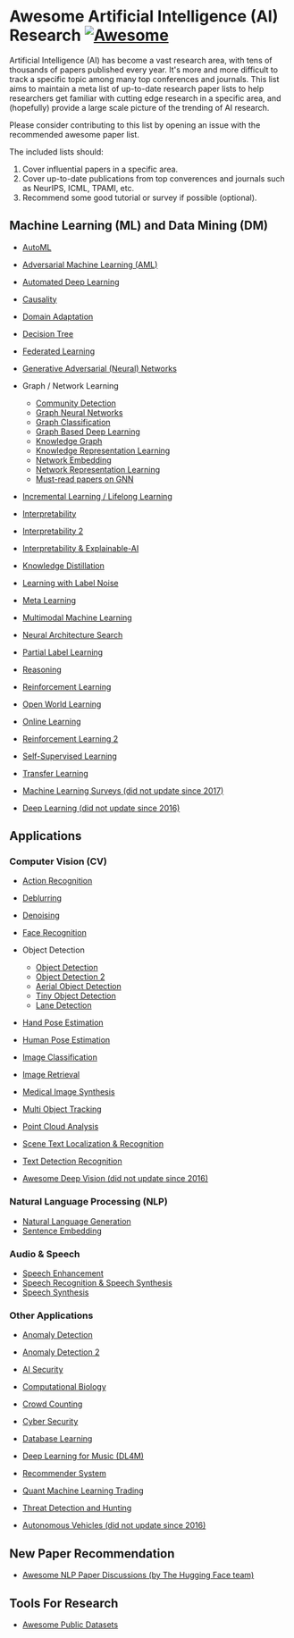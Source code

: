 # Awesome Artificial Intelligence (AI) Research [![Awesome](https://awesome.re/badge.svg)](https://awesome.re)

Artificial Intelligence (AI) has become a vast research area, with tens of thousands of papers published every year. It's more and more difficult to track a specific topic among many top conferences and journals. This list aims to maintain a meta list of up-to-date research paper lists to help researchers get familiar with cutting edge research in a specific area, and (hopefully) provide a large scale picture of the trending of AI research.

Please consider contributing to this list by opening an issue with the recommended awesome paper list.

The included lists should: 

1. Cover influential papers in a specific area.
2. Cover up-to-date publications from top converences and journals such as NeurIPS, ICML, TPAMI, etc.
3. Recommend some good tutorial or survey if possible (optional).

## Machine Learning (ML) and Data Mining (DM)

* [AutoML](https://github.com/hibayesian/awesome-automl-papers)
* [Adversarial Machine Learning (AML)](https://github.com/wangjksjtu/awesome-AML)
* [Automated Deep Learning](https://github.com/D-X-Y/Awesome-AutoDL)
* [Causality](https://github.com/rguo12/awesome-causality-algorithms)
* [Domain Adaptation](https://github.com/zhaoxin94/awesome-domain-adaptation)
* [Decision Tree](https://github.com/benedekrozemberczki/awesome-decision-tree-papers)
* [Federated Learning](https://github.com/weimingwill/awesome-federated-learning)
* [Generative Adversarial (Neural) Networks](https://github.com/nightrome/really-awesome-gan#papers)
* Graph / Network Learning
  * [Community Detection](https://github.com/benedekrozemberczki/awesome-community-detection)
  * [Graph Neural Networks](https://github.com/nnzhan/Awesome-Graph-Neural-Networks)
  * [Graph Classification](https://github.com/benedekrozemberczki/awesome-graph-classification)
  * [Graph Based Deep Learning](https://github.com/naganandy/graph-based-deep-learning-literature)
  * [Knowledge Graph](https://github.com/shaoxiongji/knowledge-graphs)
  * [Knowledge Representation Learning](https://github.com/thunlp/KRLPapers)
  * [Network Embedding](https://github.com/chihming/awesome-network-embedding)
  * [Network Representation Learning](https://github.com/thunlp/NRLPapers)
  * [Must-read papers on GNN](https://github.com/thunlp/GNNPapers)
* [Incremental Learning / Lifelong Learning](https://github.com/xialeiliu/Awesome-Incremental-Learning)
* [Interpretability](https://github.com/jphall663/awesome-machine-learning-interpretability#review-and-general-papers)
* [Interpretability 2](https://github.com/lopusz/awesome-interpretable-machine-learning)
* [Interpretability & Explainable-AI](https://github.com/wangyongjie-ntu/Awesome-explainable-AI)
* [Knowledge Distillation](https://github.com/dkozlov/awesome-knowledge-distillation)
* [Learning with Label Noise](https://github.com/subeeshvasu/Awesome-Learning-with-Label-Noise)
* [Meta Learning](https://github.com/sudharsan13296/Awesome-Meta-Learning)
* [Multimodal Machine Learning](https://github.com/pliang279/awesome-multimodal-ml)
* [Neural Architecture Search](https://github.com/markdtw/awesome-architecture-search)
* [Partial Label Learning](https://github.com/wwangwitsel/awesome-partial-label-learning)
* [Reasoning](https://github.com/floodsung/Deep-Reasoning-Papers)
* [Reinforcement Learning](https://github.com/aikorea/awesome-rl)
* [Open World Learning](https://github.com/zhoudw-zdw/Awesome-open-world-learning)
* [Online Learning](https://github.com/MaxHalford/awesome-online-machine-learning)
* [Reinforcement Learning 2](https://github.com/tigerneil/awesome-deep-rl)
* [Self-Supervised Learning](https://github.com/jason718/awesome-self-supervised-learning)
* [Transfer Learning](https://github.com/artix41/awesome-transfer-learning)

* [Machine Learning Surveys (did not update since 2017)](https://github.com/metrofun/machine-learning-surveys)
* [Deep Learning (did not update since 2016)](https://github.com/terryum/awesome-deep-learning-papers)

## Applications

### Computer Vision (CV)

* [Action Recognition](https://github.com/jinwchoi/awesome-action-recognition)
* [Deblurring](https://github.com/subeeshvasu/Awesome-Deblurring)
* [Denoising](https://github.com/oneTaken/Awesome-Denoise)
* [Face Recognition](https://github.com/ChanChiChoi/awesome-Face_Recognition)
* Object Detection
  * [Object Detection](https://github.com/amusi/awesome-object-detection)
  * [Object Detection 2](https://github.com/hoya012/deep_learning_object_detection)
  * [Aerial Object Detection](https://github.com/murari023/awesome-aerial-object-detection)
  * [Tiny Object Detection](https://github.com/kuanhungchen/awesome-tiny-object-detection)
  * [Lane Detection](https://github.com/amusi/awesome-lane-detection)
* [Hand Pose Estimation](https://github.com/xinghaochen/awesome-hand-pose-estimation)
* [Human Pose Estimation](https://github.com/cbsudux/awesome-human-pose-estimation)
* [Image Classification](https://github.com/weiaicunzai/awesome-image-classification)
* [Image Retrieval](https://github.com/willard-yuan/awesome-cbir-papers)
* [Medical Image Synthesis](https://github.com/xinario/awesome-gan-for-medical-imaging)
* [Multi Object Tracking](https://github.com/SpyderXu/multi-object-tracking-paper-list)
* [Point Cloud Analysis](https://github.com/Yochengliu/awesome-point-cloud-analysis)
* [Scene Text Localization & Recognition](https://github.com/chongyangtao/Awesome-Scene-Text-Recognition)
* [Text Detection Recognition](https://github.com/hwalsuklee/awesome-deep-text-detection-recognition)

* [Awesome Deep Vision (did not update since 2016)](https://github.com/kjw0612/awesome-deep-vision)

### Natural Language Processing (NLP)

* [Natural Language Generation](https://github.com/tokenmill/awesome-nlg)
* [Sentence Embedding](https://github.com/Separius/awesome-sentence-embedding)

### Audio & Speech

* [Speech Enhancement](https://github.com/nanahou/Awesome-Speech-Enhancement)
* [Speech Recognition & Speech Synthesis](https://github.com/zzw922cn/awesome-speech-recognition-speech-synthesis-papers)
* [Speech Synthesis](https://github.com/xcmyz/speech-synthesis-paper)

### Other Applications

* [Anomaly Detection](https://github.com/yzhao062/anomaly-detection-resources#4-papers)
* [Anomaly Detection 2](https://github.com/hoya012/awesome-anomaly-detection)
* [AI Security](https://github.com/DeepSpaceHarbor/Awesome-AI-Security)
* [Computational Biology](https://github.com/gokceneraslan/awesome-deepbio)
* [Crowd Counting](https://github.com/gjy3035/Awesome-Crowd-Counting)
* [Cyber Security](https://github.com/jivoi/awesome-ml-for-cybersecurity)
* [Database Learning](https://github.com/pingcap/awesome-database-learning)
* [Deep Learning for Music (DL4M)](https://github.com/ybayle/awesome-deep-learning-music)
* [Recommender System](https://github.com/scnu-dil/awesome-RecSys)
* [Quant Machine Learning Trading](https://github.com/grananqvist/Awesome-Quant-Machine-Learning-Trading)
* [Threat Detection and Hunting](https://github.com/0x4D31/awesome-threat-detection#research-papers)

* [Autonomous Vehicles (did not update since 2016)](https://github.com/manfreddiaz/awesome-autonomous-vehicles#papers)

## New Paper Recommendation

* [Awesome NLP Paper Discussions (by The Hugging Face team)](https://github.com/huggingface/awesome-papers)

## Tools For Research

* [Awesome Public Datasets](https://github.com/awesomedata/awesome-public-datasets)
